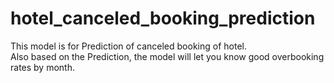 # hotel_canceled_booking_prediction
This model is for Prediction of canceled booking of hotel. <br>
Also based on the Prediction, the model will let you know good overbooking rates by month.
